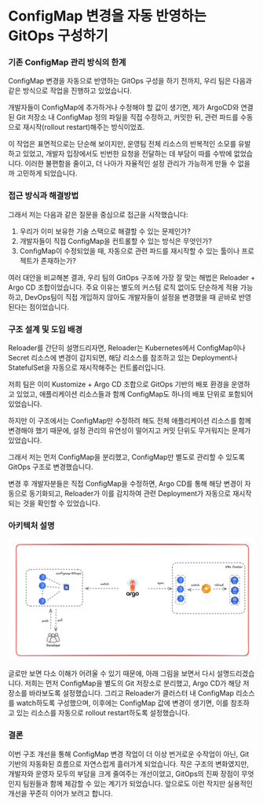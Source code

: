 # ConfigMap 변경을 자동 반영하는 GitOps 구성하기 


### 기존 ConfigMap 관리 방식의 한계
ConfigMap 변경을 자동으로 반영하는 GitOps 구성을 하기 전까지, 우리 팀은 다음과 같은 방식으로 작업을 진행하고 있었습니다.

개발자들이 ConfigMap에 추가하거나 수정해야 할 값이 생기면, 제가 ArgoCD와 연결된 Git 저장소 내 ConfigMap 정의 파일을 직접 수정하고, 커밋한 뒤, 관련 파드를 수동으로 재시작(rollout restart)해주는 방식이었죠.

이 작업은 표면적으로는 단순해 보이지만, 운영팀 전체 리소스의 반복적인 소모를 유발하고 있었고, 개발자 입장에서도 빈번한 요청을 전달하는 데 부담이 따를 수밖에 없었습니다.
이러한 불편함을 줄이고, 더 나아가 자율적인 설정 관리가 가능하게 만들 수 없을까 고민하게 되었습니다.

### 접근 방식과 해결방법
그래서 저는 다음과 같은 질문을 중심으로 접근을 시작했습니다:
1. 우리가 이미 보유한 기술 스택으로 해결할 수 있는 문제인가?
2. 개발자들이 직접 ConfigMap을 컨트롤할 수 있는 방식은 무엇인가?
3. ConfigMap이 수정되었을 때, 자동으로 관련 파드를 재시작할 수 있는 툴이나 프로젝트가 존재하는가?

여러 대안을 비교해본 결과, 우리 팀의 GitOps 구조에 가장 잘 맞는 해법은 Reloader + Argo CD 조합이었습니다.
주요 이유는 별도의 커스텀 로직 없이도 단순하게 적용 가능하고, DevOps팀이 직접 개입하지 않아도 개발자들이 설정을 변경했을 때 곧바로 반영된다는 점이었습니다.

### 구조 설계 및 도입 배경
Reloader를 간단히 설명드리자면, Reloader는 Kubernetes에서 ConfigMap이나 Secret 리소스에 변경이 감지되면, 해당 리소스를 참조하고 있는 Deployment나 StatefulSet을 자동으로 재시작해주는 컨트롤러입니다.

저희 팀은 이미 Kustomize + Argo CD 조합으로 GitOps 기반의 배포 환경을 운영하고 있었고, 애플리케이션 리소스들과 함께 ConfigMap도 하나의 배포 단위로 포함되어 있었습니다.

하지만 이 구조에서는 ConfigMap만 수정하려 해도 전체 애플리케이션 리소스를 함께 변경해야 했기 때문에, 설정 관리의 유연성이 떨어지고 커밋 단위도 무거워지는 문제가 있었습니다.

그래서 저는 먼저 ConfigMap을 분리했고, ConfigMap만 별도로 관리할 수 있도록 GitOps 구조로 변경했습니다.

변경 후 개발자분들은 직접 ConfigMap을 수정하면, Argo CD를 통해 해당 변경이 자동으로 동기화되고, Reloader가 이를 감지하여 관련 Deployment가 자동으로 재시작되는 것을 확인할 수 있었습니다.



### 아키텍처 설명
![Configmap-GitOps](img.png)

글로만 보면 다소 이해가 어려울 수 있기 때문에, 아래 그림을 보면서 다시 설명드리겠습니다.
저희는 먼저 ConfigMap을 별도의 Git 저장소로 분리했고, Argo CD가 해당 저장소를 바라보도록 설정했습니다.
그리고 Reloader가 클러스터 내 ConfigMap 리소스를 watch하도록 구성했으며,
이후에는 ConfigMap 값에 변경이 생기면, 이를 참조하고 있는 리소스를 자동으로 rollout restart하도록 설정했습니다.



### 결론
이번 구조 개선을 통해 ConfigMap 변경 작업이 더 이상 번거로운 수작업이 아닌,
Git 기반의 자동화된 흐름으로 자연스럽게 흘러가게 되었습니다. 작은 구조의 변화였지만, 개발자와 운영자 모두의 부담을 크게 줄여주는 개선이었고,
GitOps의 진짜 장점이 무엇인지 팀원들과 함께 체감할 수 있는 계기가 되었습니다. 앞으로도 이런 작지만 실용적인 개선을 꾸준히 이어가 보려고 합니다.